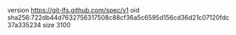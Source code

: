 version https://git-lfs.github.com/spec/v1
oid sha256:722db44d7632756317508c88cf36a5c6595d156cd36d21c07120fdc37a335234
size 3100
